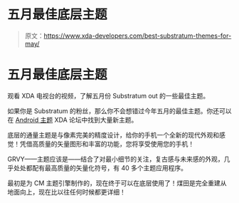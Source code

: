 # 五月最佳底层主题

> 原文：<https://www.xda-developers.com/best-substratum-themes-for-may/>

# 五月最佳底层主题

观看 XDA 电视台的视频，了解五月份 Substratum out 的一些最佳主题。

如果你是 Substratum 的粉丝，那么你不会想错过今年五月的最佳主题。你还可以在 [Android 主题](https://forum.xda-developers.com/android/themes) XDA 论坛中找到大量新主题。

底层的通量主题是与像素完美的精度设计，给你的手机一个全新的现代外观和感觉！凭借高质量的矢量图形和丰富的功能，您将享受使用您的手机！

GRVY——主题应该是——结合了对最小细节的关注，复古感与未来感的外观，几乎处处都配有最高质量的矢量化符号，有 40 多个主题应用程序。

最初是为 CM 主题引擎制作的，现在终于可以在底层使用了！煤田是完全重建从地面向上，现在比以往任何时候都更详细！